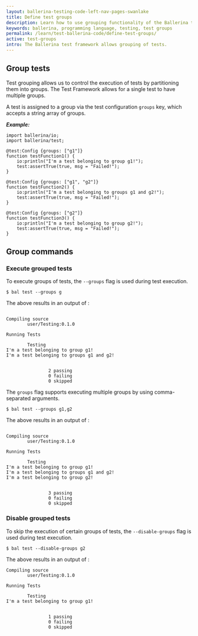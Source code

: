 ```yaml
---
layout: ballerina-testing-code-left-nav-pages-swanlake
title: Define test groups
description: Learn how to use grouping functionality of the Ballerina test framework.
keywords: ballerina, programming language, testing, test groups
permalink: /learn/test-ballerina-code/define-test-groups/
active: test-groups
intro: The Ballerina test framework allows grouping of tests.
---
```


## Group tests
Test grouping allows us to control the execution of tests by partitioning them into groups. The Test Framework allows
for a single test to have multiple groups. 

A test is assigned to a group via the test configuration `groups` key, which accepts a string array of groups. 

***Example:*** 

```ballerina
import ballerina/io;
import ballerina/test;

@test:Config {groups: ["g1"]}
function testFunction1() {
    io:println("I'm a test belonging to group g1!");
    test:assertTrue(true, msg = "Failed!");
}

@test:Config {groups: ["g1", "g2"]}
function testFunction2() {
    io:println("I'm a test belonging to groups g1 and g2!");
    test:assertTrue(true, msg = "Failed!");
}

@test:Config {groups: ["g2"]}
function testFunction3() {
    io:println("I'm a test belonging to group g2!");
    test:assertTrue(true, msg = "Failed!");
}
```

## Group commands

### Execute grouped tests
To execute groups of tests, the `--groups` flag is used during test execution.

```
$ bal test --groups g
```

The above results in an output of :

```

Compiling source
        user/Testing:0.1.0

Running Tests

        Testing
I'm a test belonging to group g1!
I'm a test belonging to groups g1 and g2!


                2 passing
                0 failing
                0 skipped
```

The `groups` flag supports executing multiple groups by using comma-separated arguments.

```
$ bal test --groups g1,g2
```

The above results in an output of :

```

Compiling source
        user/Testing:0.1.0

Running Tests

        Testing
I'm a test belonging to group g1!
I'm a test belonging to groups g1 and g2!
I'm a test belonging to group g2!


                3 passing
                0 failing
                0 skipped
```

### Disable grouped tests

To skip the execution of certain groups of tests, the `--disable-groups` flag is used during test execution.

```
$ bal test --disable-groups g2
```

The above results in an output of :

```
Compiling source
        user/Testing:0.1.0

Running Tests

        Testing
I'm a test belonging to group g1!


                1 passing
                0 failing
                0 skipped
```
